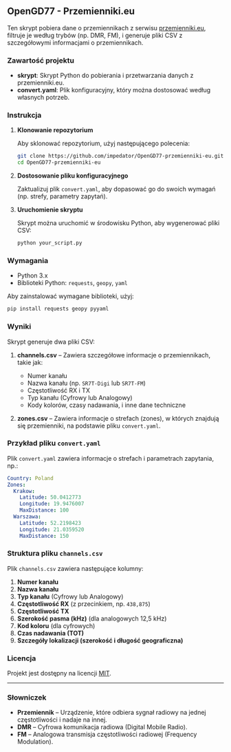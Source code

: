 
## OpenGD77 - Przemienniki.eu

Ten skrypt pobiera dane o przemiennikach z serwisu [przemienniki.eu](https://przemienniki.eu), filtruje je według trybów (np. DMR, FM), i generuje pliki CSV z szczegółowymi informacjami o przemiennikach.

### Zawartość projektu

- **skrypt**: Skrypt Python do pobierania i przetwarzania danych z przemienniki.eu.
- **convert.yaml**: Plik konfiguracyjny, który można dostosować według własnych potrzeb.

### Instrukcja

1. **Klonowanie repozytorium**

   Aby sklonować repozytorium, użyj następującego polecenia:
   ```bash
   git clone https://github.com/impedator/OpenGD77-przemienniki-eu.git
   cd OpenGD77-przemienniki-eu
   ```

2. **Dostosowanie pliku konfiguracyjnego**

   Zaktualizuj plik `convert.yaml`, aby dopasować go do swoich wymagań (np. strefy, parametry zapytań).

3. **Uruchomienie skryptu**

   Skrypt można uruchomić w środowisku Python, aby wygenerować pliki CSV:
   ```bash
   python your_script.py
   ```

### Wymagania

- Python 3.x
- Biblioteki Python: `requests`, `geopy`, `yaml`

Aby zainstalować wymagane biblioteki, użyj:
```bash
pip install requests geopy pyyaml
```

### Wyniki

Skrypt generuje dwa pliki CSV:

1. **channels.csv** – Zawiera szczegółowe informacje o przemiennikach, takie jak:
   - Numer kanału
   - Nazwa kanału (np. `SR7T-Digi` lub `SR7T-FM`)
   - Częstotliwość RX i TX
   - Typ kanału (Cyfrowy lub Analogowy)
   - Kody kolorów, czasy nadawania, i inne dane techniczne

2. **zones.csv** – Zawiera informacje o strefach (zones), w których znajdują się przemienniki, na podstawie pliku `convert.yaml`.

### Przykład pliku `convert.yaml`

Plik `convert.yaml` zawiera informacje o strefach i parametrach zapytania, np.:

```yaml
Country: Poland
Zones:
  Krakow:
    Latitude: 50.0412773
    Longitude: 19.9476007
    MaxDistance: 100
  Warszawa:
    Latitude: 52.2198423
    Longitude: 21.0359520
    MaxDistance: 150
```

### Struktura pliku `channels.csv`

Plik `channels.csv` zawiera następujące kolumny:

1. **Numer kanału**
2. **Nazwa kanału**
3. **Typ kanału** (Cyfrowy lub Analogowy)
4. **Częstotliwość RX** (z przecinkiem, np. `438,875`)
5. **Częstotliwość TX**
6. **Szerokość pasma (kHz)** (dla analogowych 12,5 kHz)
7. **Kod koloru** (dla cyfrowych)
8. **Czas nadawania (TOT)**
9. **Szczegóły lokalizacji (szerokość i długość geograficzna)**

### Licencja

Projekt jest dostępny na licencji [MIT](LICENSE).

---

### Słowniczek

- **Przemiennik** – Urządzenie, które odbiera sygnał radiowy na jednej częstotliwości i nadaje na innej.
- **DMR** – Cyfrowa komunikacja radiowa (Digital Mobile Radio).
- **FM** – Analogowa transmisja częstotliwości radiowej (Frequency Modulation).

